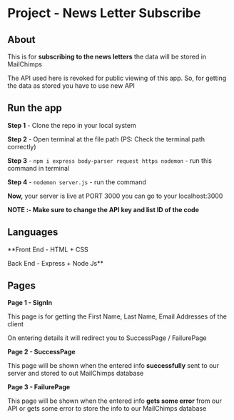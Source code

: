 # Project -  News Letter Subscribe


## About
This is for **subscribing to the news letters** the data will be stored in MailChimps 

The API used here is revoked for public viewing of this app. So, for getting the data as stored you have to use new API 

## Run the app
**Step 1** - Clone the repo in your local system

**Step 2** - Open terminal at the file path (PS: Check the terminal path correctly)

**Step 3** - `npm i express body-parser request https nodemon` - run this command in terminal

**Step 4** - `nodemon server.js` - run the command

**Now,** your server is live at PORT 3000 you can go to your localhost:3000

**NOTE :- Make sure to change the API key and list ID of the code**

## Languages
**Front End - HTML + CSS

Back End - Express + Node Js**


## Pages
**Page 1 - SignIn**

This page is for getting the First Name, Last Name, Email Addresses of the client

On entering details it will redirect you to SuccessPage / FailurePage

**Page 2 - SuccessPage**

This page will be shown when the entered info **successfully** sent to our server and stored to out MailChimps database

**Page 3 - FailurePage**

This page will be shown when the entered info **gets some error** from our API or gets some error to store the info to our MailChimps database


